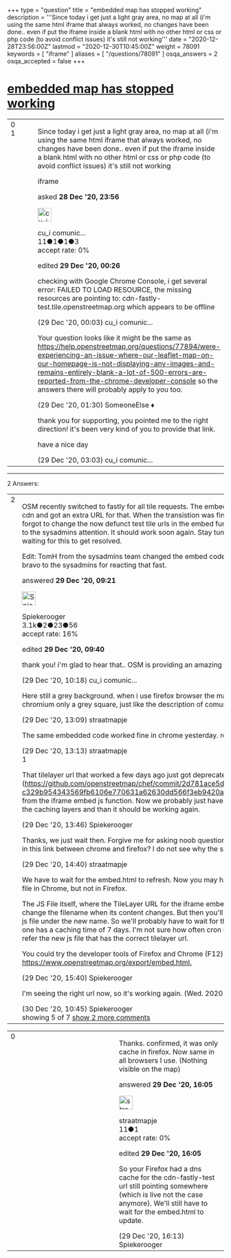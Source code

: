 +++
type = "question"
title = "embedded map has stopped working"
description = '''Since today i get just a light gray area, no map at all (i&#x27;m using the same html iframe that always worked, no changes have been done.. even if put the iframe inside a blank html with no other html or css or php code (to avoid conflict issues) it&#x27;s still not working'''
date = "2020-12-28T23:56:00Z"
lastmod = "2020-12-30T10:45:00Z"
weight = 78091
keywords = [ "iframe" ]
aliases = [ "/questions/78091" ]
osqa_answers = 2
osqa_accepted = false
+++

<div class="headNormal">

# [embedded map has stopped working](/questions/78091/embedded-map-has-stopped-working)

</div>

<div id="main-body">

<div id="askform">

<table id="question-table" style="width:100%;">
<colgroup>
<col style="width: 50%" />
<col style="width: 50%" />
</colgroup>
<tbody>
<tr>
<td style="width: 30px; vertical-align: top"><div class="vote-buttons">
<span id="post-78091-upvote" class="ajax-command post-vote up" rel="nofollow" title="I like this post (click again to cancel)"> </span>
<div id="post-78091-score" class="post-score" title="current number of votes">
0
</div>
<span id="post-78091-downvote" class="ajax-command post-vote down" rel="nofollow" title="I dont like this post (click again to cancel)"> </span> <span id="favorite-mark" class="ajax-command favorite-mark" rel="nofollow" title="mark/unmark this question as favorite (click again to cancel)"> </span>
<div id="favorite-count" class="favorite-count">
1
</div>
</div></td>
<td><div id="item-right">
<div class="question-body">
<p>Since today i get just a light gray area, no map at all (i'm using the same html iframe that always worked, no changes have been done.. even if put the iframe inside a blank html with no other html or css or php code (to avoid conflict issues) it's still not working</p>
</div>
<div id="question-tags" class="tags-container tags">
<span class="post-tag tag-link-iframe" rel="tag" title="see questions tagged &#39;iframe&#39;">iframe</span>
</div>
<div id="question-controls" class="post-controls">
&#10;</div>
<div class="post-update-info-container">
<div class="post-update-info post-update-info-user">
<p>asked <strong>28 Dec '20, 23:56</strong></p>
<img src="https://secure.gravatar.com/avatar/564677d0c321e6efb569edad6db0496a?s=32&amp;d=identicon&amp;r=g" class="gravatar" width="32" height="32" alt="cu_i%20comunicazione&#39;s gravatar image" />
<p><span>cu_i comunic...</span><br />
<span class="score" title="11 reputation points">11</span><span title="1 badges"><span class="badge1">●</span><span class="badgecount">1</span></span><span title="1 badges"><span class="silver">●</span><span class="badgecount">1</span></span><span title="3 badges"><span class="bronze">●</span><span class="badgecount">3</span></span><br />
<span class="accept_rate" title="Rate of the user&#39;s accepted answers">accept rate:</span> <span title="cu_i comunicazione has no accepted answers">0%</span></p>
</div>
<div class="post-update-info post-update-info-edited">
<p><span> edited <strong>29 Dec '20, 00:26</strong> </span></p>
</div>
</div>
<div id="comments-container-78091" class="comments-container">
<span id="78092"></span>
<div id="comment-78092" class="comment">
<div id="post-78092-score" class="comment-score">
&#10;</div>
<div class="comment-text">
<p>checking with Google Chrome Console, i get several error: FAILED TO LOAD RESOURCE, the missing resources are pointing to: cdn-fastly-test.tile.openstreetmap.org which appears to be offline</p>
</div>
<div id="comment-78092-info" class="comment-info">
<span class="comment-age">(29 Dec '20, 00:03)</span> <span class="comment-user userinfo">cu_i comunic...</span>
</div>
</div>
<span id="78094"></span>
<div id="comment-78094" class="comment">
<div id="post-78094-score" class="comment-score">
&#10;</div>
<div class="comment-text">
<p>Your question looks like it might be the same as <a href="/questions/77894/were-experiencing-an-issue-where-our-leaflet-map-on-our-homepage-is-not-displaying-any-images-and-remains-entirely-blank-a-lot-of-500-errors-are-reported-from-the-chrome-developer-console">https://help.openstreetmap.org/questions/77894/were-experiencing-an-issue-where-our-leaflet-map-on-our-homepage-is-not-displaying-any-images-and-remains-entirely-blank-a-lot-of-500-errors-are-reported-from-the-chrome-developer-console</a> so the answers there will probably apply to you too.</p>
</div>
<div id="comment-78094-info" class="comment-info">
<span class="comment-age">(29 Dec '20, 01:30)</span> <span class="comment-user userinfo">SomeoneElse ♦</span>
</div>
</div>
<span id="78095"></span>
<div id="comment-78095" class="comment">
<div id="post-78095-score" class="comment-score">
&#10;</div>
<div class="comment-text">
<p>thank you for supporting, you pointed me to the right direction! it's been very kind of you to provide that link.</p>
<p>have a nice day</p>
</div>
<div id="comment-78095-info" class="comment-info">
<span class="comment-age">(29 Dec '20, 03:03)</span> <span class="comment-user userinfo">cu_i comunic...</span>
</div>
</div>
</div>
<div id="comment-tools-78091" class="comment-tools">
&#10;</div>
<div class="clear">
&#10;</div>
<div id="comment-78091-form-container" class="comment-form-container">
&#10;</div>
<div class="clear">
&#10;</div>
</div></td>
</tr>
</tbody>
</table>

------------------------------------------------------------------------

<div class="tabBar">

<span id="sort-top"></span>

<div class="headQuestions">

2 Answers:

</div>

</div>

<span id="78096"></span>

<div id="answer-container-78096" class="answer">

<table style="width:100%;">
<colgroup>
<col style="width: 50%" />
<col style="width: 50%" />
</colgroup>
<tbody>
<tr>
<td style="width: 30px; vertical-align: top"><div class="vote-buttons">
<span id="post-78096-upvote" class="ajax-command post-vote up" rel="nofollow" title="I like this post (click again to cancel)"> </span>
<div id="post-78096-score" class="post-score" title="current number of votes">
2
</div>
<span id="post-78096-downvote" class="ajax-command post-vote down" rel="nofollow" title="I dont like this post (click again to cancel)"> </span>
</div></td>
<td><div class="item-right">
<div class="answer-body">
<p>OSM recently switched to fastly for all tile requests. The embed function had been the first to use the fastly cdn and got an extra URL for that. When the transistion was finished around christmas holidays, they forgot to change the now defunct test tile urls in the embed function that won't work anymore. I'll bring this to the sysadmins attention. It should work soon again. Stay tuned. There is nothing you could do now but waiting for this to get resolved.</p>
<p>Edit: TomH from the sysadmins team changed the embed code, it should be working again soon. And a bravo to the sysadmins for reacting that fast.</p>
</div>
<div class="answer-controls post-controls">
&#10;</div>
<div class="post-update-info-container">
<div class="post-update-info post-update-info-user">
<p>answered <strong>29 Dec '20, 09:21</strong></p>
<img src="https://secure.gravatar.com/avatar/e06ed329df6032df14b5639de4d64782?s=32&amp;d=identicon&amp;r=g" class="gravatar" width="32" height="32" alt="Spiekerooger&#39;s gravatar image" />
<p><span>Spiekerooger</span><br />
<span class="score" title="3148 reputation points"><span>3.1k</span></span><span title="2 badges"><span class="badge1">●</span><span class="badgecount">2</span></span><span title="23 badges"><span class="silver">●</span><span class="badgecount">23</span></span><span title="56 badges"><span class="bronze">●</span><span class="badgecount">56</span></span><br />
<span class="accept_rate" title="Rate of the user&#39;s accepted answers">accept rate:</span> <span title="Spiekerooger has 18 accepted answers">16%</span></p>
</div>
<div class="post-update-info post-update-info-edited">
<p><span> edited <strong>29 Dec '20, 09:40</strong> </span></p>
</div>
</div>
<div id="comments-container-78096" class="comments-container">
<span id="78097"></span>
<div id="comment-78097" class="comment">
<div id="post-78097-score" class="comment-score">
&#10;</div>
<div class="comment-text">
<p>thank you! i'm glad to hear that.. OSM is providing an amazing service</p>
</div>
<div id="comment-78097-info" class="comment-info">
<span class="comment-age">(29 Dec '20, 10:18)</span> <span class="comment-user userinfo">cu_i comunic...</span>
</div>
</div>
<span id="78102"></span>
<div id="comment-78102" class="comment">
<div id="post-78102-score" class="comment-score">
&#10;</div>
<div class="comment-text">
<p>Here still a grey background. when i use firefox browser the map looks perfect, when I use chrome or chromium only a grey square, just like the description of comunicazione.</p>
</div>
<div id="comment-78102-info" class="comment-info">
<span class="comment-age">(29 Dec '20, 13:09)</span> <span class="comment-user userinfo">straatmapje</span>
</div>
</div>
<span id="78103"></span>
<div id="comment-78103" class="comment">
<div id="post-78103-score" class="comment-score">
&#10;</div>
<div class="comment-text">
<p>The same embedded code worked fine in chrome yesterday. really weird.</p>
</div>
<div id="comment-78103-info" class="comment-info">
<span class="comment-age">(29 Dec '20, 13:13)</span> <span class="comment-user userinfo">straatmapje</span>
</div>
</div>
<span id="78104"></span>
<div id="comment-78104" class="comment">
<div id="post-78104-score" class="comment-score">
1
</div>
<div class="comment-text">
<p>That tilelayer url that worked a few days ago just got deprecated. Tom already pushed a commit (<a href="https://github.com/openstreetmap/chef/commit/2d781ace5d616fd4888f7823f4c34048f3a9b7b1#diff-c329b954343569fb6106e770631a62630dd566f3eb9420aed5012a352d45fc56">https://github.com/openstreetmap/chef/commit/2d781ace5d616fd4888f7823f4c34048f3a9b7b1#diff-c329b954343569fb6106e770631a62630dd566f3eb9420aed5012a352d45fc56</a>) to delete that url from the iframe embed js function. Now we probably just have to wait for this change to propagate through the caching layers and than it should be working again.</p>
</div>
<div id="comment-78104-info" class="comment-info">
<span class="comment-age">(29 Dec '20, 13:46)</span> <span class="comment-user userinfo">Spiekerooger</span>
</div>
</div>
<span id="78105"></span>
<div id="comment-78105" class="comment">
<div id="post-78105-score" class="comment-score">
&#10;</div>
<div class="comment-text">
<p>Thanks, we just wait then. Forgive me for asking noob questions if it seems silly, but what is the difference in this link between chrome and firefox? I do not see why the same code still works in firefox.</p>
</div>
<div id="comment-78105-info" class="comment-info">
<span class="comment-age">(29 Dec '20, 14:40)</span> <span class="comment-user userinfo">straatmapje</span>
</div>
</div>
<span id="78106"></span>
<div id="comment-78106" class="comment not_top_scorer">
<div id="post-78106-score" class="comment-score">
&#10;</div>
<div class="comment-text">
<p>We have to wait for the embed.html to refresh. Now you may have a copy in your browsers cache of that file in Chrome, but not in Firefox.</p>
<p>The JS File itself, where the TileLayer URL for the iframe embed function is defined, will never expire but change the filename when its content changes. But then you'll need the new embed.html to fetch the new js file under the new name. So we'll probably have to wait for the embed.html to be rebuilt and expire. That one has a caching time of 7 days. I'm not sure how often cron runs that would rebuild the html page to refer the new js file that has the correct tilelayer url.</p>
<p>You could try the developer tools of Firefox and Chrome (F12) to check for the files loaded and cached at <a href="https://www.openstreetmap.org/export/embed.html.">https://www.openstreetmap.org/export/embed.html.</a></p>
</div>
<div id="comment-78106-info" class="comment-info">
<span class="comment-age">(29 Dec '20, 15:40)</span> <span class="comment-user userinfo">Spiekerooger</span>
</div>
</div>
<span id="78121"></span>
<div id="comment-78121" class="comment not_top_scorer">
<div id="post-78121-score" class="comment-score">
&#10;</div>
<div class="comment-text">
<p>I'm seeing the right url now, so it's working again. (Wed. 2020-12-30 at 10:45 UTC).</p>
</div>
<div id="comment-78121-info" class="comment-info">
<span class="comment-age">(30 Dec '20, 10:45)</span> <span class="comment-user userinfo">Spiekerooger</span>
</div>
</div>
</div>
<div id="comment-tools-78096" class="comment-tools">
<span class="comments-showing"> showing 5 of 7 </span> <a href="#" class="show-all-comments-link">show 2 more comments</a>
</div>
<div class="clear">
&#10;</div>
<div id="comment-78096-form-container" class="comment-form-container">
&#10;</div>
<div class="clear">
&#10;</div>
</div></td>
</tr>
</tbody>
</table>

</div>

<span id="78107"></span>

<div id="answer-container-78107" class="answer">

<table style="width:100%;">
<colgroup>
<col style="width: 50%" />
<col style="width: 50%" />
</colgroup>
<tbody>
<tr>
<td style="width: 30px; vertical-align: top"><div class="vote-buttons">
<span id="post-78107-upvote" class="ajax-command post-vote up" rel="nofollow" title="I like this post (click again to cancel)"> </span>
<div id="post-78107-score" class="post-score" title="current number of votes">
0
</div>
<span id="post-78107-downvote" class="ajax-command post-vote down" rel="nofollow" title="I dont like this post (click again to cancel)"> </span>
</div></td>
<td><div class="item-right">
<div class="answer-body">
<p>Thanks. confirmed, it was only cache in firefox. Now same in all browsers I use. (Nothing visible on the map)</p>
</div>
<div class="answer-controls post-controls">
&#10;</div>
<div class="post-update-info-container">
<div class="post-update-info post-update-info-user">
<p>answered <strong>29 Dec '20, 16:05</strong></p>
<img src="https://secure.gravatar.com/avatar/27372ec72fe51e8c119c72581e4c0f29?s=32&amp;d=identicon&amp;r=g" class="gravatar" width="32" height="32" alt="straatmapje&#39;s gravatar image" />
<p><span>straatmapje</span><br />
<span class="score" title="11 reputation points">11</span><span title="1 badges"><span class="bronze">●</span><span class="badgecount">1</span></span><br />
<span class="accept_rate" title="Rate of the user&#39;s accepted answers">accept rate:</span> <span title="straatmapje has no accepted answers">0%</span></p>
</div>
<div class="post-update-info post-update-info-edited">
<p><span> edited <strong>29 Dec '20, 16:05</strong> </span></p>
</div>
</div>
<div id="comments-container-78107" class="comments-container">
<span id="78108"></span>
<div id="comment-78108" class="comment">
<div id="post-78108-score" class="comment-score">
&#10;</div>
<div class="comment-text">
<p>So your Firefox had a dns cache for the cdn-fastly-test url still pointing somewhere (which is live not the case anymore). We'll still have to wait for the embed.html to update.</p>
</div>
<div id="comment-78108-info" class="comment-info">
<span class="comment-age">(29 Dec '20, 16:13)</span> <span class="comment-user userinfo">Spiekerooger</span>
</div>
</div>
</div>
<div id="comment-tools-78107" class="comment-tools">
&#10;</div>
<div class="clear">
&#10;</div>
<div id="comment-78107-form-container" class="comment-form-container">
&#10;</div>
<div class="clear">
&#10;</div>
</div></td>
</tr>
</tbody>
</table>

</div>

<div class="paginator-container-left">

</div>

</div>

</div>

